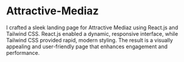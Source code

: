 # Attractive-Mediaz
I crafted a sleek landing page for Attractive Mediaz using React.js and Tailwind CSS. React.js enabled a dynamic, responsive interface, while Tailwind CSS provided rapid, modern styling. The result is a visually appealing and user-friendly page that enhances engagement and performance.
